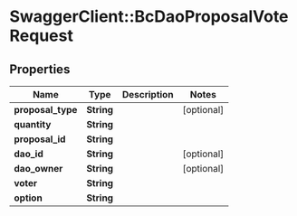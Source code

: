# SwaggerClient::BcDaoProposalVoteRequest

## Properties
Name | Type | Description | Notes
------------ | ------------- | ------------- | -------------
**proposal_type** | **String** |  | [optional] 
**quantity** | **String** |  | 
**proposal_id** | **String** |  | 
**dao_id** | **String** |  | [optional] 
**dao_owner** | **String** |  | [optional] 
**voter** | **String** |  | 
**option** | **String** |  | 


